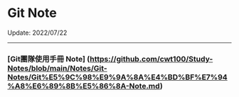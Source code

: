 # Git Note

Update: 2022/07/22

--- 

### [Git團隊使用手冊 Note] (https://github.com/cwt100/Study-Notes/blob/main/Notes/Git-Notes/Git%E5%9C%98%E9%9A%8A%E4%BD%BF%E7%94%A8%E6%89%8B%E5%86%8A-Note.md)


